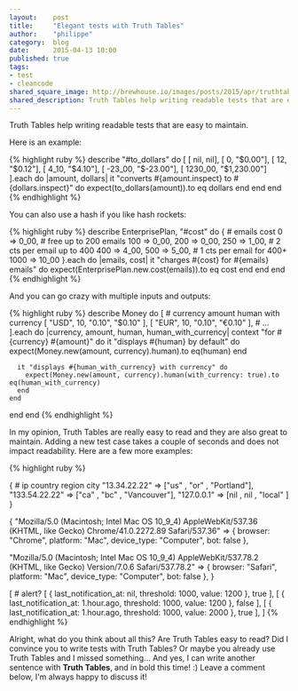 ```yaml
---
layout:    post
title:     "Elegant tests with Truth Tables"
author:    "philippe"
category:  blog
date:      2015-04-13 10:00
published: true
tags:
- test
- cleancode
shared_square_image: http://brewhouse.io/images/posts/2015/apr/truthtables.png
shared_description: Truth Tables help writing readable tests that are easy to maintain.
---
```


Truth Tables help writing readable tests that are easy to maintain.

Here is an example:

{% highlight ruby %}
describe "#to_dollars" do
  [
    [      nil,         nil],
    [        0,     "$0.00"],
    [       12,     "$0.12"],
    [     4_10,     "$4.10"],
    [   -23_00,   "$-23.00"],
    [  1230_00, "$1,230.00"]
  ].each do |amount, dollars|
    it "converts #{amount.inspect} to #{dollars.inspect}" do
      expect(to_dollars(amount)).to eq dollars
    end
  end
end
{% endhighlight %}

<!-- break -->

You can also use a hash if you like hash rockets:

{% highlight ruby %}
describe EnterprisePlan, "#cost" do
  { # emails      cost
           0  =>  0_00, # free up to 200 emails
         100  =>  0_00,
         200  =>  0_00,
         250  =>  1_00, # 2 cts per email up to 400
         400  =>  4_00,
         500  =>  5_00, # 1 cts per email for 400+
        1000  => 10_00
  }.each do |emails, cost|
    it "charges #{cost} for #{emails} emails" do
      expect(EnterprisePlan.new.cost(emails)).to eq cost
    end
  end
end
{% endhighlight %}

And you can go crazy with multiple inputs and outputs:

{% highlight ruby %}
describe Money do
  [ # currency  amount       human    with currency
    [    "USD",     10,     "0.10",       "$0.10" ],
    [    "EUR",     10,     "0.10",       "€0.10" ],
    # ...
  ].each do |currency, amount, human, human_with_currency|
    context "for #{currency} #{amount}" do
      it "displays #{human} by default" do
        expect(Money.new(amount, currency).human).to eq(human)
      end

      it "displays #{human_with_currency} with currency" do
        expect(Money.new(amount, currency).human(with_currency: true).to eq(human_with_currency)
      end
    end
  end
end
{% endhighlight %}

In my opinion, Truth Tables are really easy to read and they are also great to maintain. Adding a new test case takes a couple of seconds and does not impact readability. Here are a few more examples:

{% highlight ruby %}

{ # ip              country   region   city
  "13.34.22.22"  => ["us"   , "or"   , "Portland"],
  "133.54.22.22" => ["ca"   , "bc"   , "Vancouver"],
  "127.0.0.1"    => [nil    , nil    , "local" ]
}


{
  "Mozilla/5.0 (Macintosh; Intel Mac OS 10_9_4) AppleWebKit/537.36 (KHTML, like Gecko) Chrome/41.0.2272.89 Safari/537.36" =>
  { browser: "Chrome", platform: "Mac", device_type: "Computer", bot: false },

  "Mozilla/5.0 (Macintosh; Intel Mac OS 10_9_4) AppleWebKit/537.78.2 (KHTML, like Gecko) Version/7.0.6 Safari/537.78.2" =>
  { browser: "Safari", platform: "Mac", device_type: "Computer", bot: false },
}


[                                                                     # alert?
  [ { last_notification_at: nil,        threshold: 1000, value: 1200 }, true ],
  [ { last_notification_at: 1.hour.ago, threshold: 1000, value: 1200 }, false ],
  [ { last_notification_at: 1.hour.ago, threshold: 1000, value: 2000 }, true ],
]
{% endhighlight %}


Alright, what do you think about all this? Are Truth Tables easy to read? Did I convince you to write tests with Truth Tables? Or maybe you already use Truth Tables and I missed something... And yes, I can write another sentence with **Truth Tables**, and in bold this time! :) Leave a comment below, I'm always happy to discuss it!
